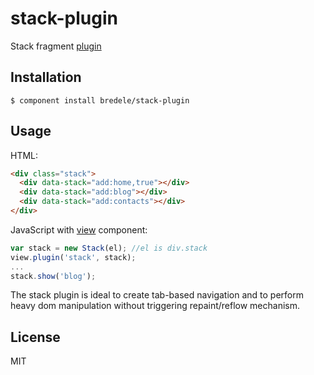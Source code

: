 # stack-plugin

  Stack fragment [plugin](https://github.com/bredele/binding)

## Installation

    $ component install bredele/stack-plugin

## Usage

HTML:

```html
<div class="stack">
  <div data-stack="add:home,true"></div>
  <div data-stack="add:blog"></div>
  <div data-stack="add:contacts"></div>    
</div>

```
JavaScript with [view](https://github.com/bredele/view) component:

```js
var stack = new Stack(el); //el is div.stack
view.plugin('stack', stack);
...
stack.show('blog');
```

The stack plugin is ideal to create tab-based navigation and to perform heavy dom manipulation without triggering repaint/reflow mechanism.


## License

  MIT
